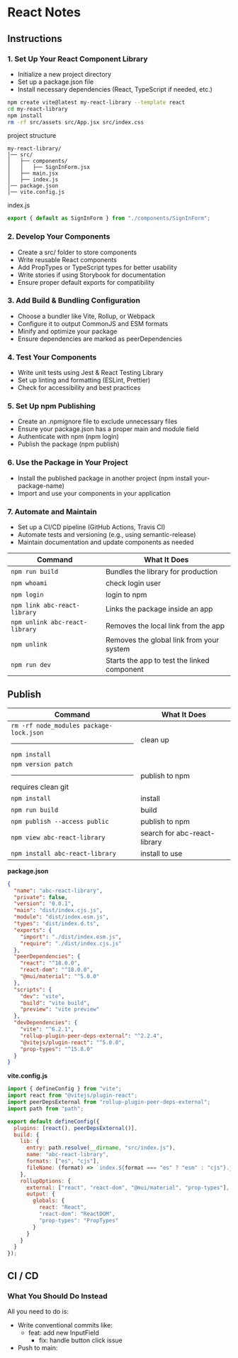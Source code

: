 # React Notes

## Instructions

### 1. Set Up Your React Component Library
- Initialize a new project directory
- Set up a package.json file
- Install necessary dependencies (React, TypeScript if needed, etc.)
```bash
npm create vite@latest my-react-library --template react
cd my-react-library
npm install
rm -rf src/assets src/App.jsx src/index.css
```

project structure

```text
my-react-library/
│── src/
│   ├── components/
│   │   ├── SignInForm.jsx
│   ├── main.jsx
│   ├── index.js
│── package.json
│── vite.config.js
```

index.js
```js
export { default as SignInForm } from "./components/SignInForm";
```

### 2. Develop Your Components
- Create a src/ folder to store components
- Write reusable React components
- Add PropTypes or TypeScript types for better usability
- Write stories if using Storybook for documentation
- Ensure proper default exports for compatibility

### 3. Add Build & Bundling Configuration
- Choose a bundler like Vite, Rollup, or Webpack
- Configure it to output CommonJS and ESM formats
- Minify and optimize your package
- Ensure dependencies are marked as peerDependencies

### 4. Test Your Components
- Write unit tests using Jest & React Testing Library
- Set up linting and formatting (ESLint, Prettier)
- Check for accessibility and best practices

### 5. Set Up npm Publishing
- Create an .npmignore file to exclude unnecessary files
- Ensure your package.json has a proper main and module field
- Authenticate with npm (npm login)
- Publish the package (npm publish)

### 6. Use the Package in Your Project
- Install the published package in another project (npm install your-package-name)
- Import and use your components in your application

### 7. Automate and Maintain
- Set up a CI/CD pipeline (GitHub Actions, Travis CI)
- Automate tests and versioning (e.g., using semantic-release)
- Maintain documentation and update components as needed

| Command | What It Does |
|---------|--------------|
| `npm run build` | Bundles the library for production |
| `npm whoami` | check login user |
| `npm login` | login to npm |
| `npm link abc-react-library` | Links the package inside an app |
| `npm unlink abc-react-library` | Removes the local link from the app |
| `npm unlink` | Removes the global link from your system |
| `npm run dev` | Starts the app to test the linked component |

## Publish

| Command | What It Does |
|---------|--------------|
| `rm -rf node_modules package-lock.json` <hr> `npm install` | clean up |
| `npm version patch` <hr> requires clean git | publish to npm |
| `npm install` | install |
| `npm run build` | build |
| `npm publish --access public` | publish to npm |
| `npm view abc-react-library` | search for abc-react-library |
| `npm install abc-react-library` | install to use |

**package.json**
```json
{
  "name": "abc-react-library",
  "private": false,
  "version": "0.0.1",
  "main": "dist/index.cjs.js",  
  "module": "dist/index.esm.js",  
  "types": "dist/index.d.ts",  
  "exports": {
    "import": "./dist/index.esm.js",
    "require": "./dist/index.cjs.js"
  },
  "peerDependencies": {
    "react": "^18.0.0",
    "react-dom": "^18.0.0",
    "@mui/material": "^5.0.0"
  },
  "scripts": {
    "dev": "vite",
    "build": "vite build",
    "preview": "vite preview"
  },
  "devDependencies": {
    "vite": "^6.2.1",
    "rollup-plugin-peer-deps-external": "^2.2.4",
    "@vitejs/plugin-react": "^5.0.0",
    "prop-types": "^15.8.0"
  }
}
```

**vite.config.js**
```js
import { defineConfig } from "vite";
import react from "@vitejs/plugin-react";
import peerDepsExternal from "rollup-plugin-peer-deps-external";
import path from "path";

export default defineConfig({
  plugins: [react(), peerDepsExternal()],
  build: {
    lib: {
      entry: path.resolve(__dirname, "src/index.js"),
      name: "abc-react-library",
      formats: ["es", "cjs"],
      fileName: (format) => `index.${format === "es" ? "esm" : "cjs"}.js`
    },
    rollupOptions: {
      external: ["react", "react-dom", "@mui/material", "prop-types"],
      output: {
        globals: {
          react: "React",
          "react-dom": "ReactDOM",
          "prop-types": "PropTypes"
        }
      }
    }
  }
});
```

## CI / CD

### What You Should Do Instead

All you need to do is:
- Write conventional commits like:
  - feat: add new InputField
	- fix: handle button click issue
- Push to main: